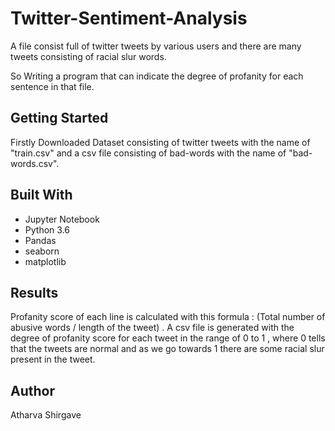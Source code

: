 # Twitter-Sentiment-Analysis

A file consist full of twitter tweets by various users and there are many tweets consisting of racial slur words.

So Writing a program that can indicate the degree of profanity for each sentence in that file.


## Getting Started
 
Firstly Downloaded Dataset consisting of twitter tweets with the name of "train.csv" and a csv file consisting of bad-words with the name of "bad-words.csv".


## Built With

* Jupyter Notebook
* Python 3.6
* Pandas
* seaborn
* matplotlib

## Results 

Profanity score of each line is calculated with this formula : (Total number of abusive words / length of the tweet) .
A csv file is generated with the degree of profanity score for each tweet in the range of 0 to 1 , where 0 tells that the tweets are normal and as we go towards 1 there are some racial slur present in the tweet.

## Author

Atharva Shirgave

